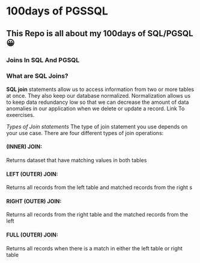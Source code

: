 # 100days of PGSSQL

## This Repo is all about my 100days of SQL/PGSQL :grinning:	

###  Joins In SQL And PGSQL

###  What are SQL Joins?

**SQL join** statements allow us to access information from two or more tables at once. They also keep our database
normalized. Normalization allows us to keep data redundancy low so that we can decrease the amount of data
anomalies in our application when we delete or update a record.
Link To exeercises.

*Types of Join statements*
The type of join statement you use depends on your use case. There are four different types of join operations:

####   (INNER) JOIN: 
Returns dataset that have matching values in both tables
#### LEFT (OUTER) JOIN: 
Returns all records from the left table and matched records from the right s
#### RIGHT (OUTER) JOIN: 
Returns all records from the right table and the matched records from the left
#### FULL (OUTER) JOIN: 
Returns all records when there is a match in either the left table or right table

